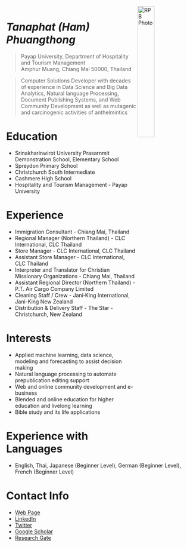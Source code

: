 <img src="http://hamphuangthong.github.io/ham.jpg" alt="RPB Photo" align="right" width="30%"/>

# _Tanaphat (Ham) Phuangthong_
> Payap University, Department of Hospitality and Tourism Management<br />
> Amphur Muang, Chiang Mai 50000, Thailand<br />

> Computer Solutions Developer with decades of experience in Data Science and Big Data Analytics, Natural language Processing, Document Publishing Systems, 
and Web Community Development as well as mutagenic and carcinogenic activities of anthelmintics

# Education
* Srinakharinwirot University Prasarnmit Demonstration School, Elementary School
* Spreydon Primary School
* Christchurch South Intermediate
* Cashmere High School
* Hospitality and Tourism Management - Payap University

# Experience
* Immigration Consultant - Chiang Mai, Thailand
* Regional Manager (Northern Thailand) - CLC International, CLC Thailand
* Store Manager - CLC International, CLC Thailand
* Assistant Store Manager - CLC International, CLC Thailand
* Interpreter and Translator for Christian Missionary Organizations - Chiang Mai, Thailand
* Assistant Regional Director (Northern Thailand) - P.T. Air Cargo Company Limited
* Cleaning Staff / Crew - Jani‑King International, Jani-King New Zealand
* Distribution & Delivery Staff - The Star - Christchurch, New Zealand

# Interests
* Applied machine learning, data science, modeling and forecasting to assist decision making
* Natural language processing to automate prepublication editing support
* Web and online community development and e-business
* Blended and online education for higher education and livelong learning
* Bible study and its life applications

# Experience with Languages
* English, Thai, Japanese (Beginner Level), German (Beginner Level), French (Beginner Level)

# Contact Info
* [Web Page](https://rbatzing.github.io)
* [LinkedIn](https://www.linkedin.com/in/robert-batzinger)
* [Twitter](https://twitter.com/rbatz)
* [Google Scholar](https://scholar.google.com/citations?user=LYSacdYAAAAJ&hl=en)
* [Research Gate](https://www.researchgate.net/profile/Robert-Batzinger)
